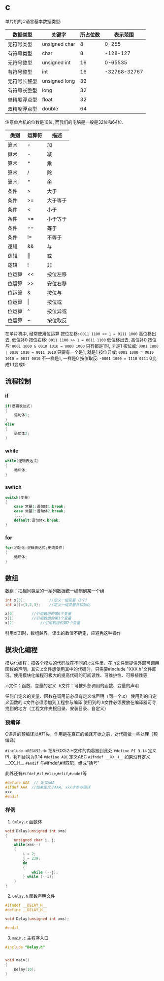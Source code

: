 # c

单片机的C语言基本数据类型:

数据类型|关键字|所占位数|表示范围
--|--|--|--
无符号类型|unsigned char|8|0-255
有符号类型|char|8|-128-127
无符号整型|unsigned int|16|0-65535
有符号整型|int|16|-32768-32767
无符号长整型|unsigned long|32|
有符号长整型|long|32|
单精度浮点型|float|32|
双精度浮点型|double|64|

注意单片机的位数是16位, 而我们的电脑是一般是32位和64位.



类别|运算符|描述
--|--|--
算术|+|加
算术|-|减
算术|*|乘
算术|/|除
算术|*|余
条件|>|大于
条件|>=|大于等于
条件|<|小于
条件|<=|小于等于
条件|==|等于
条件|!=|不等于
逻辑|&&|与
逻辑|\|\||或
逻辑|!|非
位运算|<<|按位左移
位运算|>>|安位右移
位运算|&|按位与
位运算|\||按位或
位运算|^|按位异或
位运算|~|按位取反


在单片机中, 经常使用位运算
按位左移: `0011 1100 << 1 = 0111 1000` 高位移出去, 低位补0
按位右移: `0011 1100 >> 1 = 0011 1100` 低位移出去, 高位补0
按位与: `0001 1000 & 0010 1010 = 0000 1000` 只有都是1时, 才是1
按位或: `0001 1000 | 0010 1010 = 0011 1010` 只要有一个是1, 就是1
按位异或: `0001 1000 ^ 0010 1010 = 0011 0010` 不一样是1, 一样是0
按位取反: `~0001 1000 = 1110 0111` 0变成1 1变成0

## 流程控制

### if
```C
if(逻辑表达式)
{
    语句体1;
}
else
{
    语句体2;
}

```

### while
```c
while(逻辑表达式)
{
    循环体;
}
```

### switch
```c
switch(变量)
{
    case 常量1:语句体1;break;
    case 常量2:语句体2;break;
    (...)
    default:语句体x;break;
}

```


### for

```c
for(初始化;逻辑表达式;更改条件)
{
    循环体;
}
```


## 数组

数组：把相同类型的一系列数据统一编制到某一个组
```c
int x[3];			//定义一组变量（3个）
int x[]={1,2,3};	//定义一组变量并初始化

x[0] 		//引用数组的第0个变量
x[1] 		//引用数组的第1个变量
x[2]			//引用数组的第2个变量
```
引用x[3]时，数组越界，读出的数值不确定，应避免这种操作


## 模块化编程
模块化编程：把各个模块的代码放在不同的.c文件里，在.h文件里提供外部可调用函数的声明，其它.c文件想使用其中的代码时，只需要#include "XXX.h"文件即可。使用模块化编程可极大的提高代码的可阅读性、可维护性、可移植性等

.c文件：函数、变量的定义
.h文件：可被外部调用的函数、变量的声明

任何自定义的变量、函数在调用前必须有定义或声明（同一个.c）
使用到的自定义函数的.c文件必须添加到工程参与编译
使用到的.h文件必须要放在编译器可寻找到的地方（工程文件夹根目录、安装目录、自定义）

### 预编译

C语言的预编译以#开头，作用是在真正的编译开始之前，对代码做一些处理（预编译）

`#include <REGX52.H>` 把REGX52.H文件的内容搬到此处
`#define PI 3.14` 定义PI，将PI替换为3.14
`#define ABC` 定义ABC
`#ifndef __XX_H__` 如果没有定义__XX_H__
`#endif` 与#ifndef,#if匹配，组成“括号”

此外还有`#ifdef`,`#if`,`#else`,`#elif`,`#undef`等

```c
#define AAA  // 定义AAA
#ifdef AAA  //如果定义了AAA, xxx才参与编译
xxx
#endif

```

### 样例
1. `Delay.c` 函数体
```c
void Delay(unsigned int xms)
{
    unsigned char i, j;
    while(xms--)
    {
        i = 2;
        j = 239;
        do
        {
            while (--j);
        } while (--i);
    }
}
```

2. `Delay.h` 函数声明文件
```c
#ifndef __DELAY_H__
#define __DELAY_H__

void Delay(unsigned int xms);

#endif

```

3. `main.c` 主程序入口

```c
#include "Delay.h"


void main()
{
    Delay(10);
}
```